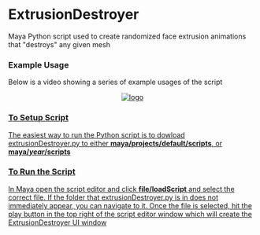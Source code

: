 # ExtrusionDestroyer

Maya Python script used to create randomized face extrusion animations that "destroys" any given mesh

### Example Usage
Below is a video showing a series of example usages of the script


<div align="center">
  <a href="https://vimeo.com/217427452"> <img alt="logo" src="https://i.vimeocdn.com/video/634638904_640.webp"/> 
</div>

### To Setup Script
The easiest way to run the Python script is to dowload extrusionDestroyer.py to either **maya/projects/default/scripts**,  or **maya/*year*/scripts**

### To Run the Script
In Maya open the script editor and click **file/loadScript** and select the correct file. If the folder that extrusionDestroyer.py is in does not immediately appear, you can navigate to it. Once the file is selected, hit the play button in the top right of the script editor window which will create the ExtrusionDestroyer UI window


